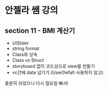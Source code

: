 # 안젤라 쌤 강의

## section 11 - BMI 계산기

- UISlider
- string format
- Class와 상속
- Class vs Struct
- storyboard 없이 코드상으로 view를 만들기
- vc간에 data 넘기기 (UserDefalt 사용하지 않고)

충분히 쉬었으니 다시 월요일 빠샤!
